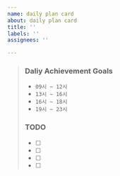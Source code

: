 ```yaml
---
name: daily plan card
about: daily plan card
title: ''
labels: ''
assignees: ''

---
```


> ### Daliy Achievement Goals
> * `09시 ~ 12시` 
> * `13시 ~ 16시` 
> * `16시 ~ 18시`
> * `19시 ~ 23시` 
> 
> ### TODO
> * [ ]  
> * [ ]  
> * [ ]  
> * [ ]
